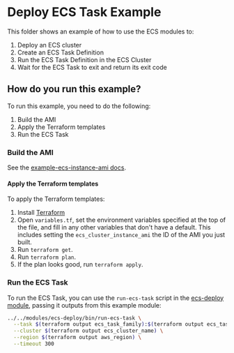 # Deploy ECS Task Example

This folder shows an example of how to use the ECS modules to:

1. Deploy an ECS cluster
1. Create an ECS Task Definition
1. Run the ECS Task Definition in the ECS Cluster
1. Wait for the ECS Task to exit and return its exit code




## How do you run this example?

To run this example, you need to do the following:

1. Build the AMI
1. Apply the Terraform templates
1. Run the ECS Task


### Build the AMI

See the [example-ecs-instance-ami docs](/examples/example-ecs-instance-ami).


#### Apply the Terraform templates

To apply the Terraform templates:

1. Install [Terraform](https://www.terraform.io/)
1. Open `variables.tf`, set the environment variables specified at the top of the file, and fill in any other variables that
   don't have a default. This includes setting the `ecs_cluster_instance_ami` the ID of the AMI you just built.
1. Run `terraform get`.
1. Run `terraform plan`.
1. If the plan looks good, run `terraform apply`.


### Run the ECS Task

To run the ECS Task, you can use the `run-ecs-task` script in the [ecs-deploy module](/modules/ecs-deploy), passing it
outputs from this example module:

```bash
../../modules/ecs-deploy/bin/run-ecs-task \
  --task $(terraform output ecs_task_family):$(terraform output ecs_task_revision) \
  --cluster $(terraform output ecs_cluster_name) \
  --region $(terraform output aws_region) \
  --timeout 300
```